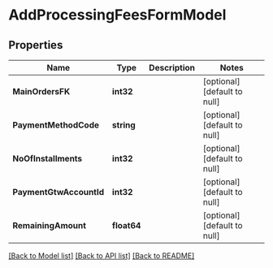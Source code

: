 # AddProcessingFeesFormModel

## Properties
Name | Type | Description | Notes
------------ | ------------- | ------------- | -------------
**MainOrdersFK** | **int32** |  | [optional] [default to null]
**PaymentMethodCode** | **string** |  | [optional] [default to null]
**NoOfInstallments** | **int32** |  | [optional] [default to null]
**PaymentGtwAccountId** | **int32** |  | [optional] [default to null]
**RemainingAmount** | **float64** |  | [optional] [default to null]

[[Back to Model list]](../README.md#documentation-for-models) [[Back to API list]](../README.md#documentation-for-api-endpoints) [[Back to README]](../README.md)


